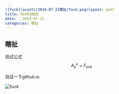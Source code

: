 ```yaml
---
![fuck](assets/2019-07-21瞎扯/fuck.png)layout: post
title: OSVOS跟进
date:   2019-07-21
categories: 瞎扯
---
```


## 瞎扯

测试公式
$$
A^x_y = F_{uck}
$$


测试一下github.io

![fuck](assets/2019-07-21瞎扯/fuck.png)